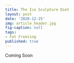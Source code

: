 ```yaml
---
title: The Ice Sculpture Diet
layout: post
date: '2020-12-25'
img: article_header.jpg
fig-caption: null
tags:
- Fat Freezing
published: true
---
```


Coming Soon
